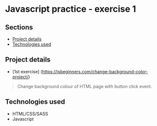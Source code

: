 # Javascript practice - exercise 1

## Sections

- [Project details](#Project-details)
- [Technologies used](#technologies-used)

## Project details

- [1st exercise] (https://jsbeginners.com/change-background-color-project/)
> Change background colour of HTML page with button click event.

## Technologies used
- HTML/CSS/SASS
- Javascript